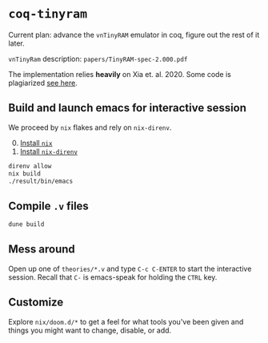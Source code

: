 # `coq-tinyram`

Current plan: advance the `vnTinyRAM` emulator in coq, figure out the rest of it later. 

`vnTinyRam` description: `papers/TinyRAM-spec-2.000.pdf`

The implementation relies **heavily** on Xia et. al. 2020. Some code is plagiarized [see here](https://github.com/DeepSpec/InteractionTrees/blob/master/tutorial/Asm.v).

## Build and launch emacs for interactive session 

We proceed by `nix` flakes and rely on `nix-direnv`. 

0. [Install `nix`](https://nixos.org/download.html)
1. [Install `nix-direnv`](https://github.com/nix-community/nix-direnv)

```sh
direnv allow
nix build
./result/bin/emacs
```

## Compile `.v` files

```sh
dune build
```

## Mess around

Open up one of `theories/*.v` and type `C-c C-ENTER` to start the interactive session. Recall that `C-` is emacs-speak for holding the `CTRL` key.

## Customize

Explore `nix/doom.d/*` to get a feel for what tools you've been given and things you might want to change, disable, or add. 
